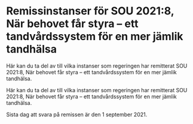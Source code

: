 # Remissinstanser för SOU 2021:8, När behovet får styra – ett tandvårdssystem för en mer jämlik tandhälsa

Här kan du ta del av till vilka instanser som regeringen har remitterat SOU 2021:8, När behovet får styra – ett tandvårdssystem för en mer jämlik tandhälsa.

Här kan du ta del av till vilka instanser som regeringen har remitterat SOU 2021:8, När behovet får styra – ett tandvårdssystem för en mer jämlik tandhälsa.

Sista dag att svara på remissen är den 1 september 2021.
